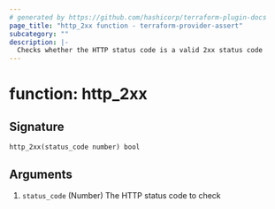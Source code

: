```yaml
---
# generated by https://github.com/hashicorp/terraform-plugin-docs
page_title: "http_2xx function - terraform-provider-assert"
subcategory: ""
description: |-
  Checks whether the HTTP status code is a valid 2xx status code
---
```


# function: http_2xx





## Signature

<!-- signature generated by tfplugindocs -->
```text
http_2xx(status_code number) bool
```

## Arguments

<!-- arguments generated by tfplugindocs -->
1. `status_code` (Number) The HTTP status code to check

